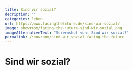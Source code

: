 ```yaml
---
title: Sind wir sozial?
decription: ""
categories: leben
url: https://www.facingthefuture.de/sind-wir-sozial/
image: showroom/facing-the-future-sind-wir-sozial.png
imageAlternativeText: "Screenshot von: Sind wir sozial?"
permalink: /showroom/sind-wir-sozial-facing-the-future
---
```


# Sind wir sozial?